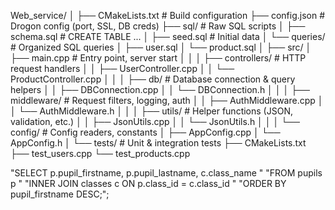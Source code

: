 Web_service/
│
├── CMakeLists.txt          # Build configuration
├── config.json             # Drogon config (port, SSL, DB creds)
├── sql/                    # Raw SQL scripts
│   ├── schema.sql          # CREATE TABLE ...
│   ├── seed.sql            # Initial data
│   └── queries/            # Organized SQL queries
│       ├── user.sql
│       └── product.sql
│
├── src/
│   ├── main.cpp            # Entry point, server start
│   │
│   ├── controllers/        # HTTP request handlers
│   │   ├── UserController.cpp
│   │   └── ProductController.cpp
│   │
│   ├── db/                 # Database connection & query helpers
│   │   ├── DBConnection.cpp
│   │   └── DBConnection.h
│   │
│   ├── middleware/         # Request filters, logging, auth
│   │   ├── AuthMiddleware.cpp
│   │   └── AuthMiddleware.h
│   │
│   ├── utils/              # Helper functions (JSON, validation, etc.)
│   │   ├── JsonUtils.cpp
│   │   └── JsonUtils.h
│   │
│   └── config/             # Config readers, constants
│       ├── AppConfig.cpp
│       └── AppConfig.h
│
└── tests/                  # Unit & integration tests
├── CMakeLists.txt
├── test_users.cpp
└── test_products.cpp


"SELECT p.pupil_firstname, p.pupil_lastname, c.class_name "
"FROM pupils p "
"INNER JOIN classes c ON p.class_id = c.class_id "
"ORDER BY pupil_firstname DESC;";